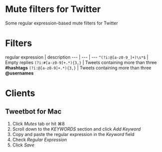 # Mute filters for Twitter
Some regular expression-based mute filters for Twitter

# Filters
regular expression | description
--- | --- | ---
`^(?i:@[a-z0-9_]+)\s*$` | Empty replies
`(?i:#[a-z0-9]+.*){3,}` | Tweets containing more than three **#hashtags**
`(?i:@[a-z0-9]+.*){3,}` | Tweets containing more than three **@usernames**

# Clients

## Tweetbot for Mac

1. Click *Mutes* tab or hit ⌘8
2. Scroll down to the *KEYWORDS* section and click *Add Keyword*
3. Copy and paste the regular expression in the *Keyword* field
4. Check *Regular Expression*
5. Click *Save*
